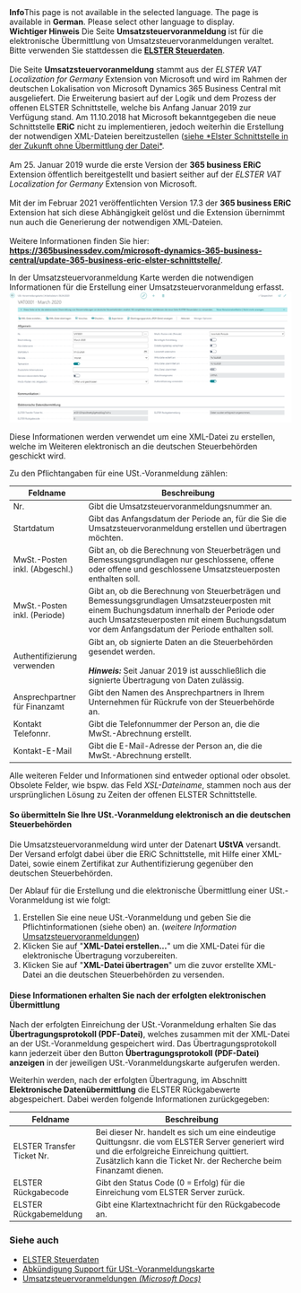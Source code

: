 
<div class="alert alert-info">
    <i class="fa-duotone fa-thin fa-lightbulb fa-lg"></i>
    <strong>Info</strong>This page is not available in the selected language. The page is available in <b>German</b>. Please select other language to display.
</div>

<div class="alert alert-warn">
    <i class="fa-light fa-triangle-exclamation fa-lg"></i> <strong>Wichtiger Hinweis</strong> Die Seite <b>Umsatzsteuervoranmeldung</b> ist für die elektronische Übermittlung von Umsatzsteuervoranmeldungen veraltet. Bitte verwenden Sie stattdessen die <a href="../elster-tax-statements.md"><b>ELSTER Steuerdaten</b></a>.<br><br>Die Seite <b>Umsatzsteuervoranmeldung</b> stammt aus der <i>ELSTER VAT Localization for Germany</i> Extension von Microsoft und wird im Rahmen der deutschen Lokalisation von Microsoft Dynamics 365 Business Central mit ausgeliefert. Die Erweiterung basiert auf der Logik und dem Prozess der offenen ELSTER Schnittstelle, welche bis Anfang Januar 2019 zur Verfügung stand. Am 11.10.2018 hat Microsoft bekanntgegeben die neue Schnittstelle <b>ERiC</b> nicht zu implementieren, jedoch weiterhin die Erstellung der notwendigen XML-Dateien bereitzustellen (<a href="https://docs.microsoft.com/de-de/archive/blogs/german_nav_developer/elster-schnittstelle-in-der-zukunft-ohne-uebermittlung-der-datei)">siehe *Elster Schnittstelle in der Zukunft ohne Übermittlung der Datei*</a>.<br><br>Am 25. Januar 2019 wurde die erste Version der <b>365 business ERiC</b> Extension öffentlich bereitgestellt und basiert seither auf der <i>ELSTER VAT Localization for Germany</i> Extension von Microsoft.<br><br>Mit der im Februar 2021 veröffentlichten Version 17.3 der <b>365 business ERiC</b> Extension hat sich diese Abhängigkeit gelöst und die Extension übernimmt nun auch die Generierung der notwendigen XML-Dateien.<br><br>Weitere Informationen finden Sie hier: <a href="https://365businessdev.com/microsoft-dynamics-365-business-central/update-365-business-eric-elster-schnittstelle" target="_blank"><b>https://365businessdev.com/microsoft-dynamics-365-business-central/update-365-business-eric-elster-schnittstelle/</b></a>.<br>
</div>

In der Umsatzsteuervoranmeldung Karte werden die notwendigen Informationen für die Erstellung einer Umsatzsteuervoranmeldung erfasst.
![USt.-Voranmeldungskarte](/assets/images/365-business-eric/sales-vat-adv-notification-de.png)

Diese Informationen werden verwendet um eine XML-Datei zu erstellen, welche im Weiteren elektronisch an die deutschen Steuerbehörden geschickt wird.

Zu den Pflichtangaben für eine USt.-Voranmeldung zählen:

| Feldname | Beschreibung |
| --- | --- |
| Nr. | Gibt die Umsatzsteuervoranmeldungsnummer an. |
| Startdatum | Gibt das Anfangsdatum der Periode an, für die Sie die Umsatzsteuervoranmeldung erstellen und übertragen möchten. |
| MwSt.-Posten inkl. (Abgeschl.) | Gibt an, ob die Berechnung von Steuerbeträgen und Bemessungsgrundlagen nur geschlossene, offene oder offene und geschlossene Umsatzsteuerposten enthalten soll. |
| MwSt.-Posten inkl. (Periode) | Gibt an, ob die Berechnung von Steuerbeträgen und Bemessungsgrundlagen Umsatzsteuerposten mit einem Buchungsdatum innerhalb der Periode oder auch Umsatzsteuerposten mit einem Buchungsdatum vor dem Anfangsdatum der Periode enthalten soll. |
| Authentifizierung verwenden | Gibt an, ob signierte Daten an die Steuerbehörden gesendet werden.<br><br>_**Hinweis:**_ Seit Januar 2019 ist ausschließlich die signierte Übertragung von Daten zulässig. |
| Ansprechpartner für Finanzamt | Gibt den Namen des Ansprechpartners in Ihrem Unternehmen für Rückrufe von der Steuerbehörde an. |
| Kontakt Telefonnr. | Gibt die Telefonnummer der Person an, die die MwSt.-Abrechnung erstellt. |
| Kontakt-E-Mail | Gibt die E-Mail-Adresse der Person an, die die MwSt.-Abrechnung erstellt. |

Alle weiteren Felder und Informationen sind entweder optional oder obsolet. Obsolete Felder, wie bspw. das Feld *XSL-Dateiname*, stammen noch aus der ursprünglichen Lösung zu Zeiten der offenen ELSTER Schnittstelle.

#### So übermitteln Sie Ihre USt.-Voranmeldung elektronisch an die deutschen Steuerbehörden
Die Umsatzsteuervoranmeldung wird unter der Datenart **UStVA** versandt. Der Versand erfolgt dabei über die ERiC Schnittstelle, mit Hilfe einer XML-Datei, sowie einem Zertifikat zur Authentifizierung gegenüber den deutschen Steuerbehörden.

Der Ablauf für die Erstellung und die elektronische Übermittlung einer USt.-Voranmeldung ist wie folgt:

1. Erstellen Sie eine neue USt.-Voranmeldung und geben Sie die Pflichtinformationen (siehe oben) an. (_weitere Information_ [Umsatzsteuervoranmeldungen](https://docs.microsoft.com/de-de/dynamics365/business-central/localfunctionality/germany/how-to-set-up-and-export-sales-vat-advance-notifications))
2. Klicken Sie auf "**XML-Datei erstellen...**" um die XML-Datei für die elektronische Übertragung vorzubereiten.
3. Klicken Sie auf "**XML-Datei übertragen**" um die zuvor erstellte XML-Datei an die deutschen Steuerbehörden zu versenden.

#### Diese Informationen erhalten Sie nach der erfolgten elektronischen Übermittlung

Nach der erfolgten Einreichung der USt.-Voranmeldung erhalten Sie das **Übertragungsprotokoll (PDF-Datei)**, welches zusammen mit der XML-Datei an der USt.-Voranmeldung gespeichert wird.
Das Übertragungsprotokoll kann jederzeit über den Button **Übertragungsprotokoll (PDF-Datei) anzeigen** in der jeweiligen USt.-Voranmeldungskarte aufgerufen werden.

Weiterhin werden, nach der erfolgten Übertragung, im Abschnitt **Elektronische Datenübermittlung** die ELSTER Rückgabewerte abgespeichert. Dabei werden folgende Informationen zurückgegeben:

| Feldname | Beschreibung |
| --- | --- |
| ELSTER Transfer Ticket Nr. | Bei dieser Nr. handelt es sich um eine eindeutige Quittungsnr. die vom ELSTER Server generiert wird und die erfolgreiche Einreichung quittiert. Zusätzlich kann die Ticket Nr. der Recherche beim Finanzamt dienen. |
| ELSTER Rückgabecode | Gibt den Status Code (0 = Erfolg) für die Einreichung vom ELSTER Server zurück. |
| ELSTER Rückgabemeldung | Gibt eine Klartextnachricht für den Rückgabecode an. |

### Siehe auch
- [ELSTER Steuerdaten](../elster-tax-statements.md)
- [Abkündigung Support für USt.-Voranmeldungskarte](https://365businessdev.com/microsoft-dynamics-365-business-central/update-365-business-eric-elster-schnittstelle/)
- [Umsatzsteuervoranmeldungen _(Microsoft Docs)_](https://docs.microsoft.com/de-de/dynamics365/business-central/localfunctionality/germany/how-to-set-up-and-export-sales-vat-advance-notifications)
